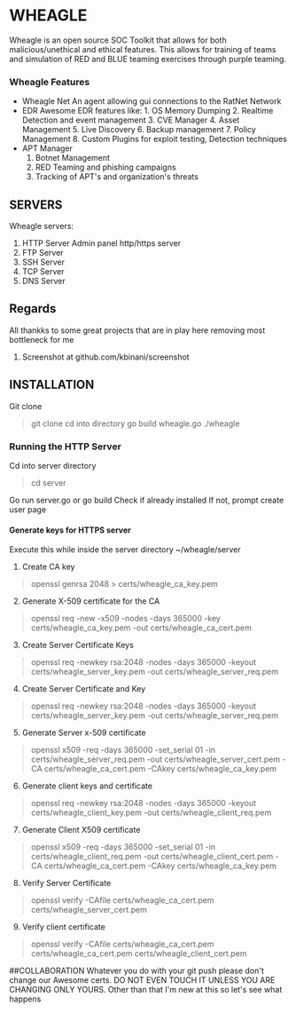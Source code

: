 
# WHEAGLE
Wheagle is an open source SOC Toolkit that allows for both malicious/unethical and ethical features.
This allows for training of teams and simulation of RED and BLUE teaming exercises through purple teaming.


### Wheagle Features
* Wheagle Net
    An agent allowing gui connections to the RatNet Network
* EDR
    Awesome EDR features like:
      1. OS Memory Dumping
      2. Realtime Detection and event management
      3. CVE Manager
      4. Asset Management
      5. Live Discovery
      6. Backup management
      7. Policy Management
      8. Custom Plugins for exploit testing, Detection techniques
* APT Manager
    1. Botnet Management
    2. RED Teaming and phishing campaigns
    3.  Tracking of APT's and organization's threats



## SERVERS
Wheagle servers:
1. HTTP Server
    Admin panel http/https server
2. FTP Server
3. SSH Server
4. TCP Server
5. DNS Server



## Regards
All thankks to some great projects that are in play here removing most bottleneck for me
1. Screenshot at github.com/kbinani/screenshot



## INSTALLATION
Git clone
> git clone
> cd into directory
> go build wheagle.go
> ./wheagle

### Running the HTTP Server
Cd into server directory
> cd server

Go run server.go or go build
Check if already installed
If not, prompt create user page

#### Generate keys for HTTPS server
Execute this while inside the server directory ~/wheagle/server

1. Create CA key
> openssl genrsa 2048 > certs/wheagle_ca_key.pem

2. Generate X-509 certificate for the CA
> openssl req -new -x509 -nodes -days 365000  -key certs/wheagle_ca_key.pem -out certs/wheagle_ca_cert.pem

3. Create Server Certificate Keys
> openssl req -newkey rsa:2048 -nodes -days 365000 -keyout certs/wheagle_server_key.pem -out certs/wheagle_server_req.pem

4. Create Server Certificate and Key
> openssl req -newkey rsa:2048 -nodes -days 365000 -keyout  certs/wheagle_server_key.pem -out certs/wheagle_server_req.pem

5. Generate Server x-509 certificate
> openssl x509 -req -days 365000 -set_serial 01 -in certs/wheagle_server_req.pem -out certs/wheagle_server_cert.pem -CA certs/wheagle_ca_cert.pem -CAkey certs/wheagle_ca_key.pem

6. Generate client keys and certificate
> openssl req -newkey rsa:2048 -nodes -days 365000 -keyout certs/wheagle_client_key.pem -out certs/wheagle_client_req.pem

7. Generate Client X509 certificate
> openssl x509 -req -days 365000 -set_serial 01 -in certs/wheagle_client_req.pem -out certs/wheagle_client_cert.pem -CA certs/wheagle_ca_cert.pem -CAkey certs/wheagle_ca_key.pem

8. Verify Server Certificate
> openssl verify -CAfile certs/wheagle_ca_cert.pem  certs/wheagle_server_cert.pem

9. Verify client certificate
> openssl verify -CAfile certs/wheagle_ca_cert.pem certs/wheagle_ca_cert.pem certs/wheagle_client_cert.pem


##COLLABORATION
Whatever you do with your git push please don't change our Awesome certs. DO NOT EVEN TOUCH IT UNLESS YOU ARE CHANGING ONLY YOURS.
Other than that I'm new at this so let's see what happens
